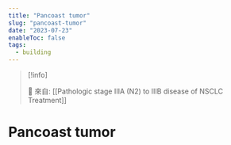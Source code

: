 ```yaml
---
title: "Pancoast tumor"
slug: "pancoast-tumor"
date: "2023-07-23"
enableToc: false
tags:
  - building
---
```


> [!info]
>
> 🌱 來自: [[Pathologic stage IIIA (N2) to IIIB disease of NSCLC Treatment]]

# Pancoast tumor
